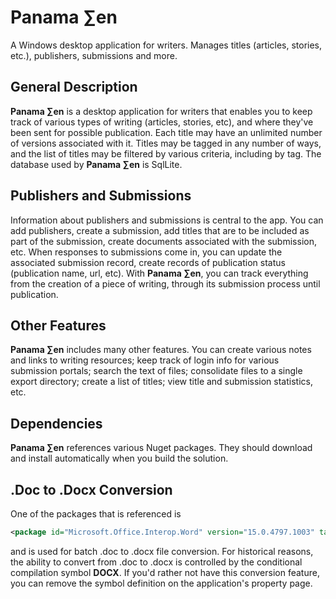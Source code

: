 # Panama ∑en
A Windows desktop application for writers. Manages titles (articles, stories, etc.), publishers, submissions and more. 

## General Description
**Panama ∑en** is a desktop application for writers that enables you to keep track of various types of writing (articles, stories, etc), 
and where they've been sent for possible publication. Each title may have an unlimited number of versions associated with it.
Titles may be tagged in any number of ways, and the list of titles may be filtered by various criteria, including by tag.
The database used by **Panama ∑en** is SqlLite.

## Publishers and Submissions
Information about publishers and submissions is central to the app. You can add publishers, create a submission,
add titles that are to be included as part of the submission, create documents associated with the submission, etc.
When responses to submissions come in, you can update the associated submission record, create records of publication
status (publication name, url, etc). With **Panama ∑en**, you can track everything from the creation of a piece of writing,
through its submission process until publication.

## Other Features
**Panama ∑en** includes many other features. You can create various notes and links to writing resources; keep track of login info 
for various submission portals; search the text of files; consolidate files to a single export directory; create a list of titles;
view title and submission statistics, etc.

## Dependencies
**Panama ∑en** references various Nuget packages. They should download and install automatically when 
you build the solution.

## .Doc to .Docx Conversion
One of the packages that is referenced is 
~~~xml
<package id="Microsoft.Office.Interop.Word" version="15.0.4797.1003" targetFramework="net452" />
~~~

and is used for batch .doc to .docx file conversion. For historical reasons, the ability to convert from .doc to .docx
is controlled by the conditional compilation symbol **DOCX**. If you'd rather not have this conversion feature, you can remove
the symbol definition on the application's property page.